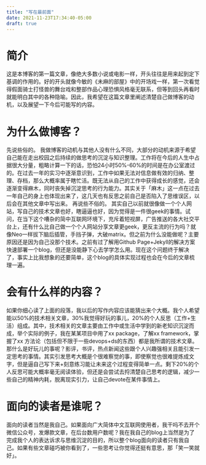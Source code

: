 ```yaml
---
title: "写在最前面"
date: 2021-11-23T17:34:40-05:00
draft: true
---
```

# 简介

这是本博客的第一篇文章，像绝大多数小说或电影一样，开头往往是用来起到定下基调的作用的。好的开头就像今敏的《未麻的部屋》中的开场戏一样，第一次看觉得假面骑士打怪兽的舞台戏和整部作品心理恐惧风格毫无联系，但等到回头再看时就能明白其中的各种隐喻。因此，我希望在这篇文章里阐述清楚自己做博客的动机，以及展望一下今后可能写的内容。

# 为什么做博客？
先说些俗的。
我做博客的动机与其他人没有什么不同，大部分的动机来源于希望自己能在走出校园之后持续的做思考的沉淀与知识整理。工作将在今后的人生中占据很大分量，粗略计算一下的话，恐怕24小时50%-60%的时间是在办公室渡过的。在过去一年的实习中逐渐意识到，工作中如果无法对信息做有效的归纳、整理、存档，那么大概率属于瞎忙活。既无法从自己的工作中获得成长的感觉，还会逐渐变得麻木，同时丧失掉沉淀思考的行为能力。其实关于「麻木」这一点在过去一年自己的身上也体现出来了，这几天也有反思之前自己是否陷入了思维误区，以后会在其他文章中写出来。
再说些不俗的。
其实自己以前就很像做一个个人网站，写自己的技术文章也好，瞎逼逼也好，因为觉得是一件很geek的事情。试问，在当下这个嘈杂的简中互联网环境下，充斥着短视屏，广告推送的各大社交平台上，还有什么比自己做一个个人网站分享文章更geek，更反主流的行为吗？就像Neo一样拔下脑后插管，手挡子弹，大破matrix。但之前为什么没能做呢？主要原因还是因为自己没那个技术。之前有过了解用Github Page+Jekyll的解决方案快速部署一个blog，但还是没能静下心去学学怎么用。现在这个问题终于解决了，事实上比我想象的还要简单，这个blog的具体实现过程也会在今后的文章梳理一遍。
# 会有什么样的内容？
如果你细心读了上面的段落，我以后的写作内容应该能猜出来个大概。我个人希望能以50%的技术相关文章，30%我觉得好玩的事儿，20%的个人反思（工作+生活）组成。其中，技术相关的文章主要由工作中或生活中学到的新老知识沉淀而成，举个实际的例子，我在某某项目中用了xx package，了解xx framework，掌握了xx 方法论（包括但不限于一些devops+ds的东西）都是我所谓的技术文章。那什么是好玩儿的事呢？影评，书评，热点新闻这些跟个人兴趣强相关且能引发一定思考的事情。其实引发思考大概是个很难察觉的事，即使察觉也很难提炼成文字，但是逼自己写下来+刻意练习能让未来这个过程变得简单一点。剩下20%的个人反思可能大概率毫无阅读体验，但还是会尝试去捋清楚自己思考的逻辑，减少一些自己的精神内耗，脱离现实引力，让自己devote在某件事情上。
# 面向的读者是谁呢？
面向的读者当然是我自己。如果面向广大简体中文互联网使用者，我干吗不去开个微信公众号，发爆款文章，在后台数用户数呢？我在我自己的blog上当然是为了完成我个人的表达诉求与思维沉淀的目的，所以整个blog面向的读者只有我自己。如果有些文章碰巧被你看到了，一些思考让你觉得还挺有意思，那「笑一笑就好」。
